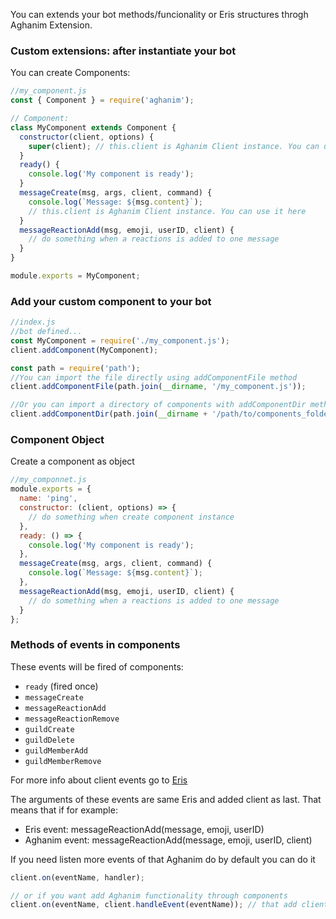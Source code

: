You can extends your bot methods/funcionality or Eris structures throgh Aghanim Extension.

### Custom extensions: after instantiate your bot

You can create Components:

```js
//my_component.js
const { Component } = require('aghanim');

// Component:
class MyComponent extends Component {
  constructor(client, options) {
    super(client); // this.client is Aghanim Client instance. You can use in other methods
  }
  ready() {
    console.log('My component is ready');
  }
  messageCreate(msg, args, client, command) {
    console.log(`Message: ${msg.content}`);
    // this.client is Aghanim Client instance. You can use it here
  }
  messageReactionAdd(msg, emoji, userID, client) {
    // do something when a reactions is added to one message
  }
}

module.exports = MyComponent;
```

### Add your custom component to your bot

```js
//index.js
//bot defined...
const MyComponent = require('./my_component.js');
client.addComponent(MyComponent);

const path = require('path');
//You can import the file directly using addComponentFile method
client.addComponentFile(path.join(__dirname, '/my_component.js'));

//Or you can import a directory of components with addComponentDir method
client.addComponentDir(path.join(__dirname + '/path/to/components_folder'));
```

### Component Object

Create a component as object

```js
//my_componnet.js
module.exports = {
  name: 'ping',
  constructor: (client, options) => {
    // do something when create component instance
  },
  ready: () => {
    console.log('My component is ready');
  },
  messageCreate(msg, args, client, command) {
    console.log(`Message: ${msg.content}`);
  },
  messageReactionAdd(msg, emoji, userID, client) {
    // do something when a reactions is added to one message
  }
};
```

### Methods of events in components

These events will be fired of components:

- `ready` (fired once)
- `messageCreate`
- `messageReactionAdd`
- `messageReactionRemove`
- `guildCreate`
- `guildDelete`
- `guildMemberAdd`
- `guildMemberRemove`

For more info about client events go to [Eris](https://abal.moe/Eris/docs/Client#event-callCreate)

The arguments of these events are same Eris and added client as last. That means that if for example:

- Eris event: messageReactionAdd(message, emoji, userID)
- Aghanim event: messageReactionAdd(message, emoji, userID, client)

If you need listen more events of that Aghanim do by default you can do it

```js
client.on(eventName, handler);

// or if you want add Aghanim functionality through components
client.on(eventName, client.handleEvent(eventName)); // that add client as last argument to event handler of Eris event handler
```
